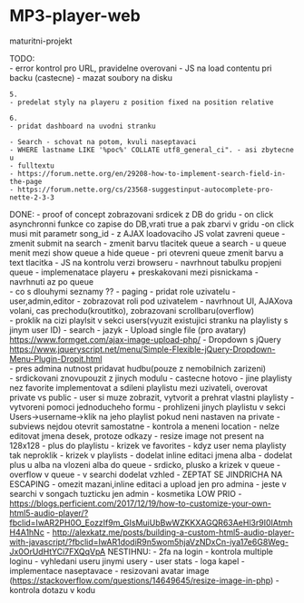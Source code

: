 # MP3-player-web
 maturitni-projekt

 TODO:  
    - error kontrol pro URL, pravidelne overovani
    - JS na load contentu pri backu (castecne)
    - mazat soubory na disku

    5. 
    - predelat styly na playeru z position fixed na position relative

    6.
    - pridat dashboard na uvodni stranku
    
    - Search - schovat na potom, kvuli naseptavaci
    - WHERE lastname LIKE '%poc%' COLLATE utf8_general_ci". - asi zbytecne u
    - fulltextu
    - https://forum.nette.org/en/29208-how-to-implement-search-field-in-the-page
    - https://forum.nette.org/cs/23568-suggestinput-autocomplete-pro-nette-2-3-3
DONE:
    - proof of concept zobrazovani srdicek z DB do gridu
    - on click asynchronni funkce co zapise do DB,vrati true a pak zbarvi v gridu
        -on click musi mit parametr song_id
    - z AJAX loadovaciho JS volat zavreni queue 
    - zmenit submit na search
    - zmenit barvu tlacitek queue a search
    - u queue menit mezi show queue a hide queue
    - pri otevreni queue zmenit barvu a text tlacitka
    - JS na kontrolu verzi browseru
    - navrhnout tabulku propjeni queue
        - implemenatace playeru + preskakovani mezi pisnickama - navrhnuti az po queue   
    - co s dlouhymi seznamy ?? - paging
    - pridat role uzivatelu - user,admin,editor - zobrazovat roli pod uzivatelem 
    - navrhnout UI, AJAXova volani, cas prechodu(kroutitko), zobrazovani scrollbaru(overflow)   
    - proklik na cizi playlsit v sekci users(vyuzit existujici stranku na playlisty s jinym user ID)
    - search 
    - jazyk
    - Upload single file (pro avatary)
      https://www.formget.com/ajax-image-upload-php/
    -  Dropdown s jQuery
       https://www.jqueryscript.net/menu/Simple-Flexible-jQuery-Dropdown-Menu-Plugin-Dropit.html  
    - pres admina nutnost pridavat hudbu(pouze z nemobilnich zarizeni)   
    - srdickovani znovupouzit z jinych modulu - castecne hotovo
    - jine playlisty nez favorite implementovat a sdileni playlistu mezi uzivateli, overovat private vs public
      - user si muze zobrazit, vytvorit a prehrat vlastni playlisty
      - vytvoreni pomoci jednoducheho formu
      - prohlizeni jinych playlistu v sekci Users->username->klik na jeho playlist pokud neni nastaven na private
    - subviews nejdou otevrit samostatne
    - kontrola a meneni location 
    - nelze editovat jmena desek, protoze odkazy
    - resize image not present na 128x128
    - plus do playlistu
    - krizek ve favorites
    - kdyz user nema playlisty tak neproklik
    - krizek v playlists
    - dodelat inline editaci jmena alba 
    - dodelat plus u alba na vlozeni alba do queue
    - srdicko, plusko a krizek v queue
    - overflow v queue
    - v searchi dodelat vzhled
    - ZEPTAT SE JINDRICHA NA ESCAPING
    - omezit mazani,inline editaci a upload jen pro admina
    - jeste v searchi v songach tuzticku jen admin
    - kosmetika LOW PRIO
    - https://blogs.perficient.com/2017/12/19/how-to-customize-your-own-html5-audio-player/?fbclid=IwAR2PH0O_EozzIf9m_GIsMuiUbBwWZKKXAGQR63AeHl3r9I0IAtmhH4A1hNc
    - http://alexkatz.me/posts/building-a-custom-html5-audio-player-with-javascript/?fbclid=IwAR1dodiR9n5wom5hjaVzNDxCn-iya17e6G8Weg-Jx0OrUdHtYCi7FXQqVpA
NESTIHNU:
    - 2fa na login
    - kontrola multiple loginu
    - vyhledani useru jinymi usery
    - user stats
    - loga kapel
    - implementace naseptavace
    - resizovani avatar image (https://stackoverflow.com/questions/14649645/resize-image-in-php)
    - kontrola dotazu v kodu

